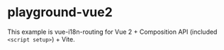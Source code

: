 # playground-vue2

This example is vue-i18n-routing for Vue 2 + Composition API (included `<script setup>`) + Vite.
